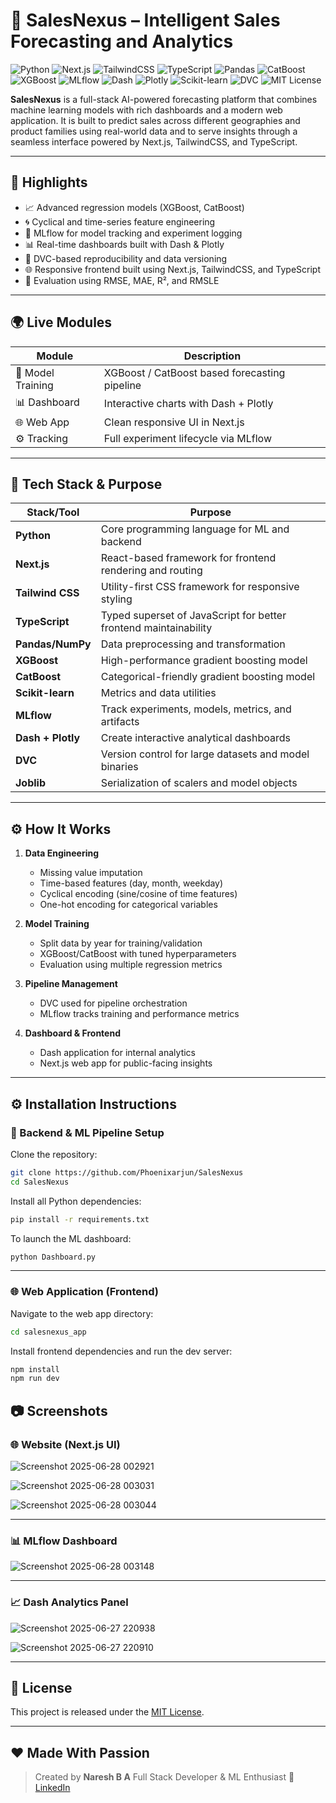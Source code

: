 # 🧠 SalesNexus – Intelligent Sales Forecasting and Analytics


![Python](https://img.shields.io/badge/Python-3.10-blue?logo=python)
![Next.js](https://img.shields.io/badge/Next.js-13-black?logo=next.js)
![TailwindCSS](https://img.shields.io/badge/TailwindCSS-3.3.2-06B6D4?logo=tailwindcss)
![TypeScript](https://img.shields.io/badge/TypeScript-4.9-blue?logo=typescript)
![Pandas](https://img.shields.io/badge/Pandas-DataFrame-yellow?logo=pandas)
![CatBoost](https://img.shields.io/badge/CatBoost-GradientBoosting-orange)
![XGBoost](https://img.shields.io/badge/XGBoost-Regression-red)
![MLflow](https://img.shields.io/badge/MLflow-Tracking-blue?logo=mlflow)
![Dash](https://img.shields.io/badge/Dash-Analytics-black?logo=plotly)
![Plotly](https://img.shields.io/badge/Plotly-Visualizations-3f4f75?logo=plotly)
![Scikit-learn](https://img.shields.io/badge/Scikit--learn-ML-orange?logo=scikit-learn)
![DVC](https://img.shields.io/badge/DVC-Data%20Versioning-purple?logo=dvc)
![MIT License](https://img.shields.io/badge/License-MIT-green.svg)

**SalesNexus** is a full-stack AI-powered forecasting platform that combines machine learning models with rich dashboards and a modern web application. It is built to predict sales across different geographies and product families using real-world data and to serve insights through a seamless interface powered by Next.js, TailwindCSS, and TypeScript.

---

## 📌 Highlights

* 📈 Advanced regression models (XGBoost, CatBoost)
* 🌀 Cyclical and time-series feature engineering
* 🧪 MLflow for model tracking and experiment logging
* 📊 Real-time dashboards built with Dash & Plotly
* 🧠 DVC-based reproducibility and data versioning
* 🌐 Responsive frontend built using Next.js, TailwindCSS, and TypeScript
* 🧮 Evaluation using RMSE, MAE, R², and RMSLE

---

## 🌍 Live Modules

| Module            | Description                                   |
| ----------------- | --------------------------------------------- |
| 🧠 Model Training | XGBoost / CatBoost based forecasting pipeline |
| 📊 Dashboard      | Interactive charts with Dash + Plotly         |
| 🌐 Web App        | Clean responsive UI in Next.js                |
| ⚙️ Tracking       | Full experiment lifecycle via MLflow          |

---

## 🧰 Tech Stack & Purpose

| Stack/Tool        | Purpose                                                          |
| ----------------- | ---------------------------------------------------------------- |
| **Python**        | Core programming language for ML and backend                     |
| **Next.js**       | React-based framework for frontend rendering and routing         |
| **Tailwind CSS**  | Utility-first CSS framework for responsive styling               |
| **TypeScript**    | Typed superset of JavaScript for better frontend maintainability |
| **Pandas/NumPy**  | Data preprocessing and transformation                            |
| **XGBoost**       | High-performance gradient boosting model                         |
| **CatBoost**      | Categorical-friendly gradient boosting model                     |
| **Scikit-learn**  | Metrics and data utilities                                       |
| **MLflow**        | Track experiments, models, metrics, and artifacts                |
| **Dash + Plotly** | Create interactive analytical dashboards                         |
| **DVC**           | Version control for large datasets and model binaries            |
| **Joblib**        | Serialization of scalers and model objects                       |

---

## ⚙️ How It Works

1. **Data Engineering**

   * Missing value imputation
   * Time-based features (day, month, weekday)
   * Cyclical encoding (sine/cosine of time features)
   * One-hot encoding for categorical variables

2. **Model Training**

   * Split data by year for training/validation
   * XGBoost/CatBoost with tuned hyperparameters
   * Evaluation using multiple regression metrics

3. **Pipeline Management**

   * DVC used for pipeline orchestration
   * MLflow tracks training and performance metrics

4. **Dashboard & Frontend**

   * Dash application for internal analytics
   * Next.js web app for public-facing insights

---

## ⚙️ Installation Instructions

### 🐍 Backend & ML Pipeline Setup

Clone the repository:

```bash
git clone https://github.com/Phoenixarjun/SalesNexus
cd SalesNexus
```

Install all Python dependencies:

```bash
pip install -r requirements.txt
```

To launch the ML dashboard:

```bash
python Dashboard.py
```

---

### 🌐 Web Application (Frontend)

Navigate to the web app directory:

```bash
cd salesnexus_app
```

Install frontend dependencies and run the dev server:

```bash
npm install
npm run dev
```



## 📷 Screenshots

### 🌐 Website (Next.js UI)

![Screenshot 2025-06-28 002921](https://github.com/user-attachments/assets/1f98cc93-d607-4d8f-90b9-79cbda3441bf)

![Screenshot 2025-06-28 003031](https://github.com/user-attachments/assets/568e52cc-f822-4f79-9e01-53b3b5bf717d)

![Screenshot 2025-06-28 003044](https://github.com/user-attachments/assets/6d985386-f49c-4ac1-8dc9-5e59a0dc4007)


---

### 📊 MLflow Dashboard

![Screenshot 2025-06-28 003148](https://github.com/user-attachments/assets/15b16652-1b67-4bea-8a1a-9af97d5376f3)


---

### 📈 Dash Analytics Panel

![Screenshot 2025-06-27 220938](https://github.com/user-attachments/assets/87aa8c83-0ff5-4834-9e2f-c223743df052)


![Screenshot 2025-06-27 220910](https://github.com/user-attachments/assets/3afa1410-3548-408b-9e1f-f64049d20ee9)

---



## 📜 License

This project is released under the [MIT License](LICENSE).

---

## ❤️ Made With Passion

> Created by **Naresh B A**
> Full Stack Developer & ML Enthusiast
> 🔗 [LinkedIn](https://www.linkedin.com/in/naresh-b-a-1b5331243)

